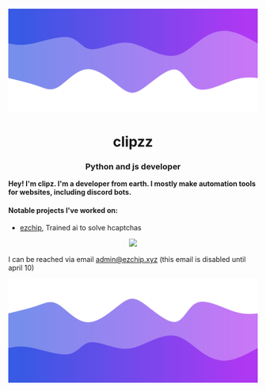 ![Header](./header.png)

<h1 align="center">clipzz</h1>
<h3 align="center">Python and js developer</h3>

**Hey! I'm clipz. I'm a developer from earth. I mostly make automation tools for websites, including discord bots.** 


<h4>Notable projects I've worked on:</h4>

- [ezchip](https://ezchip.xyz), Trained ai to solve hcaptchas 

<p align="center">
  <img src="https://github-readme-stats.vercel.app/api/?username=clipzz0&title_color=4F8CC9&text_color=9f9f9f&show_icons=true&bg_color=00000000&hide_border=true&icon_color=4F8CC9&hide_title=truecount_private=false" />
</p>

I can be reached via email admin@ezchip.xyz	 (this email is disabled until april 10)


![Footer](./footer.png)
